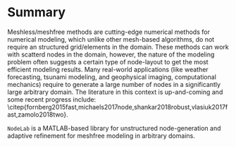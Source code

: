 # Summary
Meshless/meshfree methods are cutting-edge numerical methods for numerical modeling, which unlike other mesh-based algorithms, do not require an structured grid/elements in the domain. These methods can work with scatterd nodes in the domain, however, the nature of the modeling problem often suggests a certain type of node-layout to get the most efficient modeling results. Many real-world applications (like weather forecasting, tsunami modeling, and geophysical imaging, computational mechanics) require to generate a large number of nodes in a significantly large arbitrary domain. The literature in this context is up-and-coming and some recent progress include: \citep{fornberg2015fast,michaels2017node,shankar2018robust,vlasiuk2017fast,zamolo2018two}. 

``NodeLab`` is a MATLAB-based library for unstructured node-generation and adaptive refinement for meshfree modeling in arbitrary domains. 
